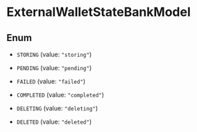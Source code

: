 

# ExternalWalletStateBankModel

## Enum


* `STORING` (value: `"storing"`)

* `PENDING` (value: `"pending"`)

* `FAILED` (value: `"failed"`)

* `COMPLETED` (value: `"completed"`)

* `DELETING` (value: `"deleting"`)

* `DELETED` (value: `"deleted"`)




